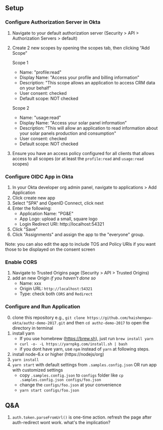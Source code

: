 ## Setup

### Configure Authorization Server in Okta
1. Navigate to your default authorization server (Security > API > Authorization Servers > default)
2. Create 2 new scopes by opening the scopes tab, then clicking “Add Scope”

    Scope 1
    * Name: "profile:read"
    * Display Name: "Access your profile and billing information”
    * Description: "This scope allows an application to access CRM data on your behalf"
    * User consent: checked
    * Default scope: NOT checked

    Scope 2
    * Name: "usage:read"
    * Display Name: "Access your solar panel information”
    * Description: "This will allow an application to read information about your solar panels production and consumption"
    * User consent: checked
    * Default scope: NOT checked

3. Ensure you have an access policy configured for all clients that allows access to all scopes (or at least the `profile:read` and `usage:read` scopes)

### Configure OIDC App in Okta
1. In your Okta developer org admin panel, navigate to applications > Add Application
2. Click create new app
3. Select "SPA" and OpenID Connect, click next
4. Enter the following:
    * Application Name: "PG&E"
    * App Logo: upload a small, square logo
    * Login Redirect URI: http://localhost:54321
5. Click "Save"
6. Click "Assignments" and assign the app to the "everyone" group.

Note: you can also edit the app to include TOS and Policy URIs if you want those to be displayed on the consent screen

### Enable CORS
1. Navigate to Trusted Origins page (Security > API > Trusted Origins)
2. add an new Origin _if you haven't done so_
    - Name: xxx
    - Origin URL: `http://localhost:54321`
    - Type: check both `CORS` and `Redirect`


### Configure and Run Application
0. clone this repository e.g., `git clone https://github.com/haishengwu-okta/authz-demo-2017.git` and then `cd authz-demo-2017` to open the directory in terminal
1. install yarn
    - If you use homebrew (https://brew.sh), just run `brew install yarn`
    - `curl -o- -L https://yarnpkg.com/install.sh | bash`
    - if you dont have yarn, use `npm` instead of `yarn` at following steps.
2. install node-6.x or higher (https://nodejs/org)
3. `yarn install`
4. `yarn start` with default settings from `.samples.config.json`
    OR run app with customized settings
    - copy `.samples.config.json` to `configs` folder like `cp .samples.config.json configs/foo.json`
    - change the `configs/foo.json` at your convenience
    - `yarn start configs/foo.json`

## Q&A
1. `auth.token.parseFromUrl()` is one-time action. refresh the page after auth-redirect wont work. what's the implication?

